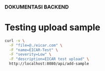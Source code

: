 ### DOKUMENTASI BACKEND

# Testing upload sample
```bash
curl -v \
  -F "file=@./eicar.com" \
  -F "name=EICAR-Test" \
  -F "severity=Low" \
  -F "description=EICAR test upload" \
  http://localhost:8080/api/add-sample
```


